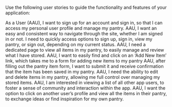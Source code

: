 Use the following user stories to guide the functionality and features of your application:

As a User (AAU), I want to sign up for an account and sign in, so that I can access my personal user profile and manage my pantry.
AAU, I want an easy and consistent way to navigate through the site, whether I am signed in or not. I need to quickly access options to sign up, sign in, view my pantry, or sign out, depending on my current status.
AAU, I need a dedicated page to view all items in my pantry, to easily manage and review what I have stored.
AAU, I want to easily find and click on an ‘Add New Item’ link, which takes me to a form for adding new items to my pantry
AAU, after filling out the pantry item form, I want to submit it and receive confirmation that the item has been saved in my pantry.
AAU, I need the ability to edit and delete items in my pantry, allowing me full control over managing my stored items.
AAU, I am interested in viewing a list of all other app users, to foster a sense of community and interaction within the app.
AAU, I want the option to click on another user’s profile and view all the items in their pantry, to exchange ideas or find inspiration for my own pantry.
